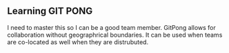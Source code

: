 ## Learning GIT PONG
I need to master this so I can be a good team member. GitPong allows for collaboration without geographrical boundaries. It can be used when teams are co-located as well when they are distrubuted. 
